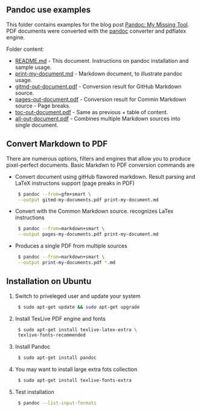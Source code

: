 ## Pandoc use examples

This folder contains examples for the blog post [Pandoc: My Missing Tool](http://chronicler.tech/pandoc-the-missing-daac-link/).
PDF documents were converted with the [pandoc](https://pandoc.org) converter and pdflatex engine. 

Folder content:
 
* [README.md](#) - This document. Instructions on pandoc installation and sample usage.
* [print-my-document.md](./print-my-document) - Markdown document, to illustrate pandoc usage. 
* [gitmd-out-document.pdf](./gitmd-out-document.pdf)  - Conversion result for GitHub Markdown source.
* [pages-out-document.pdf](./pages-out-document.pdf)  - Conversion result for Commin Markdown source - Page breaks. 
* [toc-out-document.pdf](./toc-out-document.pdf)  - Same as previous + table of content. 
* [all-out-document.pdf](./all-out-document.pdf)  - Combines multiple Markdown sources into single document. 



## Convert Markdown to PDF
There are numerous options, filters and engines that allow you to produce pixel-perfect documents. 
Basic Markdwn to PDF conversion commands are

* Convert document using gitHub flawored markdown. Result  parsing and LaTeX instructons support (page preaks in PDF)

  ```bash
   $ pandoc --from=gfm+smart \
   --output gitmd-my-documents.pdf print-my-document.md
  ```
* Convert with the Common Markdown source. recognizes LaTex instructions

  ```bash
   $ pandoc --from=markdown+smart \
   --output pages-my-documents.pdf print-my-document.md
  ```

* Produces a single PDF from multiple sources 

  ```bash
   $ pandoc --from=markdown+smart \
   --output print-my-documents.pdf *.md
  ```
   
## Installation on Ubuntu

1. Switch to priveleged user and update your system

    ```bash
     $ sudo apt-get update && sudo apt-get upgrade
    ```
2.  Install TexLive PDF engine and fonts

    ```bash
     $ sudo apt-get install texlive-latex-extra \
     texlive-fonts-recommended
    ```
3.  Install Pandoc 
   
    ```bash
     $ sudo apt-get install pandoc
    ```
4.  You may want to install large extra fots collection 
   
    ```bash
     $ sudo apt-get install texlive-fonts-extra
    ```
 5. Test installation 
   
    ```bash
     $ pandoc --list-input-formats
    ```
 
